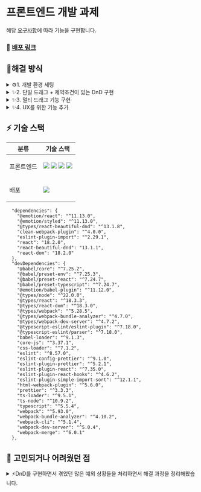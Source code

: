 # 프론트엔드 개발 과제

해당 [요구사항](https://github.com/MementoAI/Front_Assignment/blob/main/Readme.md)에 따라 기능을 구현합니다.

### 🔗 [배포 링크](https://front-assignment-pink.vercel.app/)

## 🤔해결 방식

<details>
<summary >⚙️1. 개발 환경 세팅</summary>

### 🔗[PR](https://github.com/oridori2705/Front_Assignment/pull/1)

### 🛠️ 개발 환경 세팅(Webpack, Typescript, Emotion, Eslint, Prettier)

- 아래 플러그인을 활용했습니다.
  ```
   @babel/core
   @babel/preset-env
   @babel/preset-react
   @babel/preset-typescript
   @types/node
   @types/react
   @types/react-dom
   @types/webpack
   @types/webpack-dev-server
   @typescript-eslint/eslint-plugin
   @typescript-eslint/parser
   babel-loader
   core-js
   css-loader
   eslint
   eslint-config-prettier
   eslint-plugin-prettier
   eslint-plugin-react
   html-webpack-plugin
   prettier
   ts-node
   typescript
   webpack
   webpack-cli
   webpack-dev-server
   webpack-merge
  ```
- 개발 설정과 빌드 설정을 분리해서 설정하기 위해 `webpack-merge`를 사용했습니다.
- 개발환경에서는 `ts-loader`를 사용하고 배포환경에서는 `babel-loader`를 사용했습니다.

  ```
   'babel-loader + @babel/preset-typescript'의 경우 타입 검사를 하지 않는다.
    따라서 트랜스 파일링 속도가 빠르다.

    반면, 'ts-loader'의 경우 타입 검사를 하기 때문에 트랜스 파일링 속도가 상대적으로 느리다.
  ```

- `TypeScript`를 사용했습니다.
  - 조건이 많아 대응되는 상태를 관리해야 될 것을 판단했고, 타입 검사를 엄격하게해 코드의 안정성을 높이고 잠재적인 오류를 줄이기 위해 타입스크립트를 도입했습니다.
- `Emotion`의 `styled-component`를 사용했습니다.
  - `react-beautiful-dnd`의 `getItemStyle` 방식을 보면서 `styled-component`를 사용하기에 적합하다고 판단했습니다.

</details>

<details>
<summary>✨2. 단일 드래그 + 제약조건이 있는 DnD 구현</summary>

### 🔗[PR](https://github.com/oridori2705/Front_Assignment/pull/2)

### 🛠️ 제약조건이 있는 DnD 구현

1. 컬럼의 갯수를 1개에서 4개로 지정했습니다.
2. 컬럼의 데이터 구조는 아래와 같습니다.
   ```
    {
        "column-1": {
            "id": "column-1",
            "title": "Column 1",
            "items": [
                {
                    "id": 1,
                    "content": "item-1",
                    "isSelected": false
                },
                {
                    "id": 2,
                    "content": "item-2",
                    "isSelected": false
                },
            ]
        },
        "column-2": {
            "id": "column-2",
            "title": "Column 2",
            "items": []
        },
        "column-3": {
            "id": "column-3",
            "title": "Column 3",
            "items": []
        },
        "column-4": {
            "id": "column-4",
            "title": "Column 4",
            "items": []
        }
    }
   ```
3. 같은 컬럼 내의 이동과 다른 컬럼으로 이동 후 업데이트는 조건을 통해 분리했습니다.

- `같은 컬럼 내의 이동으로 인한 데이터 변경`과 `다른 컬럼으로 이동 후 데이터 변경`이 다르다는 점을 이용했습니다.

4.  isInValidDrop 상태로 `짝수 나열 조건`과 `1->3 컬럼 이동 금지 조건`을 관리했습니다.

- 짝수 나열 조건 검증은 도착 지점의 데이터에 드래그한 요소를 미리 넣고, 짝수가 연속적으로 나열되는지 확인했습니다.
- 이 검증을 onDragUpdate에 수행시켜 드래그 중에 사용자가 `드래그가 불가`하다는 것을 인지하도록 했습니다.

5.  해당 개발 과정에서는 `단일 드래그일 때`의 기준으로 기능과 조건 검증을 구현했습니다.

</details>

<details>
<summary>✨3. 멀티 드래그 기능 구현</summary>

### 🔗[PR](https://github.com/oridori2705/Front_Assignment/pull/3)

### 🛠️ 멀티 드래그 기능 구현

1. 멀티 드래그 기능을 구현했습니다.
   - `ctrl + 클릭`을 동시에 할 경우 멀티 드래그가 가능하도록 구현했습니다.
   - 컬럼 외부 클릭 또는 다른 컬럼 클릭시 멀티 셀렉트된 데이터가 초기화 되도록 했습니다.
2. 멀티 드래그시` 짝수 나열 조건`에 대한 validation 수정했습니다.
   - `onDragUpdate`과정에서 멀티 셀렉된 데이터가 짝수 연속 나열이 되는지 검증됩니다.
   - `onDragUpdate`과정에서 시작 지점과 도착 지점이 `드래그 이후`에 짝수가 나열되는지 미리 검증됩니다.
3. `selectedItems` 상태를 추가로 관리했습니다. 이때 `Set` 자료구조를 활용했습니다.
   - `멀티 셀렉된 데이터`가 삭제되고 추가되는 작업이 필요하다는 것을 인지함
   - 멀티 셀렉된 데이터에서 특정 데이터가 포함되는지 확인하는 작업이 필요하다는 것을 인지함
   - 위 두 조건을 좋은 성능으로 해결할 수 있는 `Set` 자료구조를 선택함
4. `isMultiDragging` 상태를 추가로 관리했습니다.
   - 멀티 셀렉트 된 이후 한 요소가 드래그 될 때 `셀렉된 요소도 드래그 중`이라는 표시를 하기 위한 상태입니다.
5. `previousColumnId` 상태를 추가로 관리했습니다.
   - 멀티 셀렉트는 한 컬럼 내에서만 가능하도록 하기 위해 상태입니다.
6. `errorMessage` 상태를 추가로 관리했습니다.
   - 에러 메세지를 관리하기 위한 상태입니다.

</details>

<details>
<summary>✨4. UX를 위한 기능 추가</summary>

- 🔗[PR](https://github.com/oridori2705/Front_Assignment/pull/4)

### 🛠️ 데이터 영속성 구현 및 되돌리기/초기화 기능 추가

> UX를 고려하여 사용자 친화적인 인터페이스를 설계하세요. (이를 위해 과제 목표 외 UI 및 기능을 추가하여도 좋습니다.)

위 요구사항을 충족하기 위해 아래와 같은 시도를 했습니다.

1. 컬럼 값이 업데이트 될 때마다 로컬스토리지에 저장하고, 불러올 수 있도록 했습니다.
2. `되돌리기` 기능을 추가했습니다.
   - `되돌리기`는 `최대 5개`의 기록만 저장하도록 했습니다.
   - 초기화 시에도 이전 기록이 저장됩니다.
   - 5개가 넘어갈경우 가장 오래된 기록은 제거됩니다.
3. `초기화` 기능을 추가했습니다.
   - 초기화` 버튼 클릭 시 컬럼 값이 앱 시작 시점으로 되돌아갑니다.
4. DnD를 관리하는 상태와 드래그 이벤트를 각각 커스텀 훅으로 나누었습니다.
   - App,tsx에서 과도하게 긴 코드로 인해 가독성이 저하됨을 느꼈고, 관심사를 분리해 가독성을 높였습니다.
5. 앱의 드래그 조건과 안내를 나타내는 `설명란`을 추가했습니다.

</details>

## ⚡ 기술 스택

<table>
    <thead>
        <tr>
            <th>분류</th>
            <th>기술 스택</th>
        </tr>
    </thead>
    <tbody>
        <tr>
            <td>
                  <p>프론트엔드</p>
            </td>
            <td>
                 <img src="https://img.shields.io/badge/TypeScript-3178C6?logo=typescript&logoColor=ffffff"/>
                 <img src="https://img.shields.io/badge/Emotion-DB7093?style=flat-square&logo=styled-components&logoColor=white"/>
                  <img src="https://img.shields.io/badge/React-61DAFB?style=flat-square&logo=React&logoColor=black"/> 
                <img src="https://img.shields.io/badge/webpack-8DD6F9?style=flat-square&logo=webpack&logoColor=white"/> 
            </td>
        </tr>
          <tr>
            <td>
                <p>배포</p>
            </td>
            <td>
                <img src="https://img.shields.io/badge/Vercel-000000?style=flat-square&logo=Vercel&logoColor=white"/>
            </td>
        </tr>
    </tbody>
</table>

```
  "dependencies": {
    "@emotion/react": "^11.13.0",
    "@emotion/styled": "^11.13.0",
    "@types/react-beautiful-dnd": "^13.1.8",
    "clean-webpack-plugin": "^4.0.0",
    "eslint-plugin-import": "^2.29.1",
    "react": "18.2.0",
    "react-beautiful-dnd": "13.1.1",
    "react-dom": "18.2.0"
  },
  "devDependencies": {
    "@babel/core": "^7.25.2",
    "@babel/preset-env": "^7.25.3",
    "@babel/preset-react": "^7.24.7",
    "@babel/preset-typescript": "^7.24.7",
    "@emotion/babel-plugin": "^11.12.0",
    "@types/node": "^22.0.0",
    "@types/react": "^18.3.3",
    "@types/react-dom": "^18.3.0",
    "@types/webpack": "^5.28.5",
    "@types/webpack-bundle-analyzer": "^4.7.0",
    "@types/webpack-dev-server": "^4.7.2",
    "@typescript-eslint/eslint-plugin": "^7.18.0",
    "@typescript-eslint/parser": "^7.18.0",
    "babel-loader": "^9.1.3",
    "core-js": "^3.37.1",
    "css-loader": "^7.1.2",
    "eslint": "^8.57.0",
    "eslint-config-prettier": "^9.1.0",
    "eslint-plugin-prettier": "^5.2.1",
    "eslint-plugin-react": "^7.35.0",
    "eslint-plugin-react-hooks": "^4.6.2",
    "eslint-plugin-simple-import-sort": "^12.1.1",
    "html-webpack-plugin": "^5.6.0",
    "prettier": "^3.3.3",
    "ts-loader": "^9.5.1",
    "ts-node": "^10.9.2",
    "typescript": "^5.5.4",
    "webpack": "^5.93.0",
    "webpack-bundle-analyzer": "^4.10.2",
    "webpack-cli": "^5.1.4",
    "webpack-dev-server": "^5.0.4",
    "webpack-merge": "^6.0.1"
  },

```

## 🤔 고민되거나 어려웠던 점

<details> 
<summary>⚡DnD를 구현하면서 겪었던 많은 예외 상황들을 처리하면서 해결 과정을 정리해봤습니다.</summary>
  
### 1. 짝수가 나열되면 안된다.
```
문제 상황: 멀티 드래그시에도 짝수만을 선택했을 때 경고가 나와야 함

해결 방안: 셀렉된 아이템들을 드래그 할 때 검사해서 경고 메세지를 상태에 저장 후 출력합니다.

```

```

문제 상황: 드래그 중일 때 어떤 컬럼에 도착한다면 미리 짝수 나열이 되는지 확인하고 경고가 나와야 함

해결 방안: onDragUpdate 때에 시작 지점 컬럼과 도착 지점 컬럼에 짝수가 나열되는지 확인합니다.

- 같은 컬럼 내의 이동일 때는 셀렉된 아이템이 이동된 이후의 수열을 미리 검사해서 결과를 알려줍니다.
- 다른 컬럼 내의 이동일 때는 셀렉된 아이템이 도착지점에 이동된 이후를 미리 검사합니다.

즉 onDragUpdate때 미리 짝수가 나열되는지 예상해서 검사 후 화면에 경고를 나타내고,
onDragEnd에는 짝수 검사가 통과된 것이므로 업데이트만 수행합니다.

```

```

문제 상황 : 시작 지점에서 드래그할 요소가 빠질 때 해당 컬럼에 짝수 나열이 생긴다면 경고가 나와야 함

해결 방안 : onDragUpdate때 같은 컬럼 내의 이동과 다른 컬럼 내의 이동을 분리해서 짝수가 나열 되는지 미리 확인합니다. 위와 동일

```

### 2. 멀티 드래그
```

문제 상황: 멀티 드래그할 때 어떤 기준으로 정렬이 되어야할까? -> 정렬의 기준이 잡혀야 짝수 나열 조건에서 유효한지 예상이 가능함

해결 방안: 멀티 드래그할 때는 무조건 정렬이 되도록 강제했다.

```

```

문제 상황: 멀티 드래그 선택 후에 ctrl 버튼을 떼고 클릭 시에는 멀티 드래그를 취소하고 단일 드래그를 해야하는가?

해결 방안: 아래 코드에서 보이는 것처럼 만약 onDragStart 시 자신이 셀렉한 아이템이 아니라면 셀렉아이템을 초기화 한다.

if (!selectedItems.has(Number(draggableId))) setSelectedItems(new Set())

```

```

문제 상황: 1 컬럼요소와 2컬럼요소를 멀티 셀렉 후 4번으로 드래그가 가능한 것인가?

해결 방안: 한 컬럼 내에서만 멀티셀렉이 가능하도록 강제했다.

```


### 3. 복잡한 멀티 드래그와 단일 드래그 조건

1. 활용할 수 있는 값들의 한정됨

  - `destinationIndex`: 현재 드래그할 위치의 값

     -> 단일 드래그 기준이라서 만약 멀티 드래그일 때는 그저 하나의 값을 제외한 이후의 인덱스를 반환해주는 상황

     -> 예를 들어 1을 2 뒤로 드래그하면 destinationIndex는 1이지만, 1,2,3을 4 뒤로 드래그하면 destinationIndex는 3임

  - `selectedItems` : 현재 선택된 값들의 배열(각 데이터의 id값이 들어가 있음)

     -> 단일 드래그일 때와 멀티 드래그일 때를 맞추기 위해 배열로 만듦

     -> 아이디가 1,2,3,4...로 인덱스 순처럼 되어있지만 재활용가능성을 위해 인덱스 처럼 활용하지 않음

  - `finishItems` : 선택된 데이터들이 제외된 배열

     -> 위에서 말했듯이 destinationIndex는 드래그한 요소를 제외한 이후의 배열을 기준으로 도착지점 인덱스를 정함

     -> 그러므로 선택된 데이터를 제거한 이후의 배열이 필요한 것임

   - `sourceIndex` : 드래그를 시작하는 인덱스 지점

     -> 위에서 말한 단일드래그에서의 destinationIndex와 멀티드래그에서의 destinationIndex가 일관되지 않고있음

     -> 이를 위해서 조건 처리가 필요한데

     -> 1. 현재 선택된 데이터가 다수인가? 를 확인

     -> 2. 현재 드래그 시작 인덱스가 destinationIndex보다 작은가? 를 확인

     -> 3. 위 두 조건이 true이면 "아래로 드래그하는 중" 이고, "멀티 드래그" 중임을 확인

     -> 4. 위 두 조건이 false이면 "위 시나리오를 제외한 모든 상황" 임을 확인

  => 이를 통해서 멀티 드래그와 단일 드래그의 일관성을 유지

 다시 설명하면

1. `단일 드래그`이고, `아래로 드래그` 할 때는 "destinationIndex" 값이 필요

2. `단일 드래그`이고, `위로 드래그` 할 때는 " destinationIndex " 값이 필요

3. `멀티 드래그`이고, `아래로 드래그` 할 때는 "destinationIndex - (선택된 데이터 갯수 - 1)"이 필요

4. `멀티 드래그`이고, `위로 드래그` 할 때는 "destinationIndex" 값이 필요

이게 다 destinationIndex이 "드래그 하고 있는 데이터를 제외한 이후의 도착 지점 인덱스" 이기 때문임


</details>

<br/>
